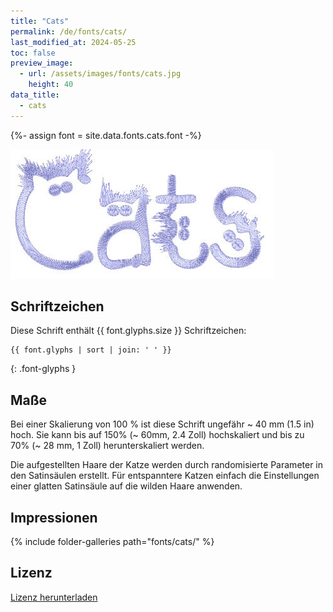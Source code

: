 ```yaml
---
title: "Cats"
permalink: /de/fonts/cats/
last_modified_at: 2024-05-25
toc: false
preview_image:
  - url: /assets/images/fonts/cats.jpg
    height: 40
data_title:
  - cats
---
```

{%- assign font = site.data.fonts.cats.font -%}

![Cats](/assets/images/fonts/cats.jpg)

## Schriftzeichen

Diese Schrift enthält  {{ font.glyphs.size }} Schriftzeichen:

```
{{ font.glyphs | sort | join: ' ' }}
```
{: .font-glyphs }

## Maße

Bei einer Skalierung von 100 % ist diese Schrift ungefähr ~ 40 mm (1.5 in) hoch. Sie kann bis auf 150% (~ 60mm, 2.4 Zoll) hochskaliert und bis zu 70% (~ 28 mm, 1 Zoll) herunterskaliert werden.

Die aufgestellten Haare der Katze werden durch randomisierte Parameter in den Satinsäulen erstellt. Für entspanntere Katzen einfach die Einstellungen einer glatten Satinsäule auf die wilden Haare anwenden.


## Impressionen

{% include folder-galleries path="fonts/cats/" %}

## Lizenz

[Lizenz herunterladen](https://github.com/inkstitch/inkstitch/tree/main/fonts/cats/LICENSE)
